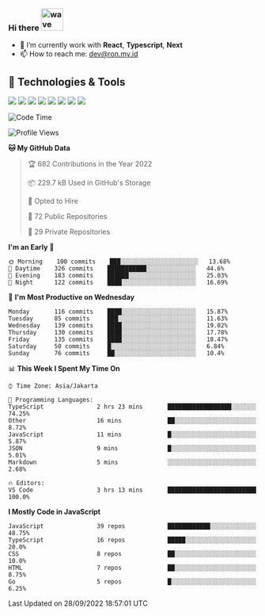 ### Hi there <img src="https://i.ibb.co/q0Hx1KK/wave.gif" alt="wave" width="45px">

- 🌱 I’m currently work with **React**, **Typescript**, **Next**
- 📫 How to reach me: dev@ron.my.id

## 🔧 Technologies & Tools

![](https://img.shields.io/badge/OS-Linux-informational?style=flat&logo=linux&logoColor=white&color=2bbc8a)
![](https://img.shields.io/badge/OS-Windows-informational?style=flat&logo=windows&logoColor=white&color=2bbc8a)
![](https://img.shields.io/badge/Code-JavaScript-informational?style=flat&logo=javascript&logoColor=white&color=2bbc8a)
![](https://img.shields.io/badge/Code-Golang-informational?style=flat&logo=go&logoColor=white&color=2bbc8a)
![](https://img.shields.io/badge/Code-React-informational?style=flat&logo=react&logoColor=white&color=2bbc8a)
![](https://img.shields.io/badge/Code-Next-informational?style=flat&logo=next.js&logoColor=white&color=2bbc8a)
![](https://img.shields.io/badge/Shell-Bash-informational?style=flat&logo=gnu-bash&logoColor=white&color=2bbc8a)
![](https://img.shields.io/badge/Tools-Docker-informational?style=flat&logo=docker&logoColor=white&color=2bbc8a)

<!--START_SECTION:waka-->
![Code Time](http://img.shields.io/badge/Code%20Time-449%20hrs%2014%20mins-blue)

![Profile Views](http://img.shields.io/badge/Profile%20Views-1-blue)

**🐱 My GitHub Data** 

> 🏆 682 Contributions in the Year 2022
 > 
> 📦 229.7 kB Used in GitHub's Storage 
 > 
> 💼 Opted to Hire
 > 
> 📜 72 Public Repositories 
 > 
> 🔑 29 Private Repositories  
 > 
**I'm an Early 🐤** 

```text
🌞 Morning    100 commits    ███░░░░░░░░░░░░░░░░░░░░░░   13.68% 
🌆 Daytime    326 commits    ███████████░░░░░░░░░░░░░░   44.6% 
🌃 Evening    183 commits    ██████░░░░░░░░░░░░░░░░░░░   25.03% 
🌙 Night      122 commits    ████░░░░░░░░░░░░░░░░░░░░░   16.69%

```
📅 **I'm Most Productive on Wednesday** 

```text
Monday       116 commits    ████░░░░░░░░░░░░░░░░░░░░░   15.87% 
Tuesday      85 commits     ███░░░░░░░░░░░░░░░░░░░░░░   11.63% 
Wednesday    139 commits    ████░░░░░░░░░░░░░░░░░░░░░   19.02% 
Thursday     130 commits    ████░░░░░░░░░░░░░░░░░░░░░   17.78% 
Friday       135 commits    ████░░░░░░░░░░░░░░░░░░░░░   18.47% 
Saturday     50 commits     █░░░░░░░░░░░░░░░░░░░░░░░░   6.84% 
Sunday       76 commits     ██░░░░░░░░░░░░░░░░░░░░░░░   10.4%

```


📊 **This Week I Spent My Time On** 

```text
⌚︎ Time Zone: Asia/Jakarta

💬 Programming Languages: 
TypeScript               2 hrs 23 mins       ██████████████████░░░░░░░   74.25% 
Other                    16 mins             ██░░░░░░░░░░░░░░░░░░░░░░░   8.72% 
JavaScript               11 mins             █░░░░░░░░░░░░░░░░░░░░░░░░   5.87% 
JSON                     9 mins              █░░░░░░░░░░░░░░░░░░░░░░░░   5.01% 
Markdown                 5 mins              ░░░░░░░░░░░░░░░░░░░░░░░░░   2.68%

🔥 Editors: 
VS Code                  3 hrs 13 mins       █████████████████████████   100.0%

```

**I Mostly Code in JavaScript** 

```text
JavaScript               39 repos            ████████████░░░░░░░░░░░░░   48.75% 
TypeScript               16 repos            █████░░░░░░░░░░░░░░░░░░░░   20.0% 
CSS                      8 repos             ██░░░░░░░░░░░░░░░░░░░░░░░   10.0% 
HTML                     7 repos             ██░░░░░░░░░░░░░░░░░░░░░░░   8.75% 
Go                       5 repos             █░░░░░░░░░░░░░░░░░░░░░░░░   6.25%

```



 Last Updated on 28/09/2022 18:57:01 UTC
<!--END_SECTION:waka-->
